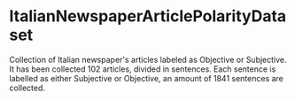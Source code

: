 # ItalianNewspaperArticlePolarityDataset
Collection of Italian newspaper's articles labeled as Objective or Subjective.
It has been collected 102 articles, divided in sentences. 
Each sentence is labelled as either Subjective or Objective, an amount of 1841 sentences are collected.


